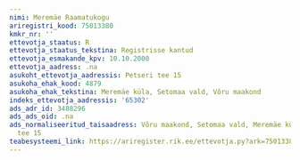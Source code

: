 ```yaml
---
nimi: Meremäe Raamatukogu
ariregistri_kood: 75013380
kmkr_nr: ''
ettevotja_staatus: R
ettevotja_staatus_tekstina: Registrisse kantud
ettevotja_esmakande_kpv: 10.10.2000
ettevotja_aadress: .na
asukoht_ettevotja_aadressis: Petseri tee 15
asukoha_ehak_kood: 4879
asukoha_ehak_tekstina: Meremäe küla, Setomaa vald, Võru maakond
indeks_ettevotja_aadressis: '65302'
ads_adr_id: 3488296
ads_ads_oid: .na
ads_normaliseeritud_taisaadress: Võru maakond, Setomaa vald, Meremäe küla, Petseri
  tee 15
teabesysteemi_link: https://ariregister.rik.ee/ettevotja.py?ark=75013380&ref=rekvisiidid
---
```

